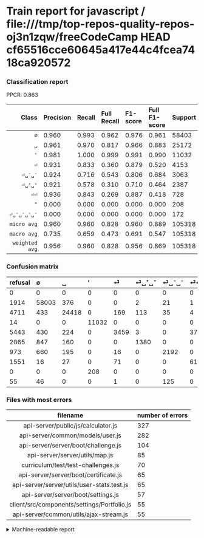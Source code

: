 # Train report for javascript / file:///tmp/top-repos-quality-repos-oj3n1zqw/freeCodeCamp HEAD cf65516cce60645a417e44c4fcea7418ca920572

### Classification report

PPCR: 0.863

| Class | Precision | Recall | Full Recall | F1-score | Full F1-score | Support | Full Support | PPCR |
|------:|:----------|:-------|:------------|:---------|:---------|:--------|:-------------|:-----|
| `∅` | 0.960| 0.993| 0.962| 0.976| 0.961| 58403| 60317| 0.968 |
| `␣` | 0.961| 0.970| 0.817| 0.966| 0.883| 25172| 29883| 0.842 |
| `'` | 0.981| 1.000| 0.999| 0.991| 0.990| 11032| 11046| 0.999 |
| `⏎` | 0.931| 0.833| 0.360| 0.879| 0.520| 4153| 9596| 0.433 |
| `⏎␣⁻␣⁻` | 0.924| 0.716| 0.543| 0.806| 0.684| 3063| 4036| 0.759 |
| `⏎␣⁺␣⁺` | 0.921| 0.578| 0.310| 0.710| 0.464| 2387| 4452| 0.536 |
| `⏎⏎` | 0.936| 0.843| 0.269| 0.887| 0.418| 728| 2279| 0.319 |
| `"` | 0.000| 0.000| 0.000| 0.000| 0.000| 208| 208| 1.000 |
| `⏎␣⁻␣⁻␣⁻␣⁻` | 0.000| 0.000| 0.000| 0.000| 0.000| 172| 227| 0.758 |
| `micro avg` | 0.960| 0.960| 0.828| 0.960| 0.889| 105318| 122044| 0.863 |
| `macro avg` | 0.735| 0.659| 0.473| 0.691| 0.547| 105318| 122044| 0.863 |
| `weighted avg` | 0.956| 0.960| 0.828| 0.956| 0.869| 105318| 122044| 0.863 |

### Confusion matrix

|refusal|  ∅| ␣| '| ⏎| ⏎␣⁺␣⁺| ⏎␣⁻␣⁻| ⏎⏎| "| ⏎␣⁻␣⁻␣⁻␣⁻| 
|:---|:---|:---|:---|:---|:---|:---|:---|:---|:---|
|0 |0 |0 |0 |0 |0 |0 |0 |0 |0 |
|1914 |58003 |376 |0 |0 |2 |21 |1 |0 |0 |
|4711 |433 |24418 |0 |169 |113 |35 |4 |0 |0 |
|14 |0 |0 |11032 |0 |0 |0 |0 |0 |0 |
|5443 |430 |224 |0 |3459 |3 |0 |37 |0 |0 |
|2065 |847 |160 |0 |0 |1380 |0 |0 |0 |0 |
|973 |660 |195 |0 |16 |0 |2192 |0 |0 |0 |
|1551 |16 |27 |0 |71 |0 |0 |614 |0 |0 |
|0 |0 |0 |208 |0 |0 |0 |0 |0 |0 |
|55 |46 |0 |0 |1 |0 |125 |0 |0 |0 |

### Files with most errors

| filename | number of errors|
|:----:|:-----|
| api-server/public/js/calculator.js | 327 |
| api-server/common/models/user.js | 282 |
| api-server/server/boot/challenge.js | 104 |
| api-server/server/utils/map.js | 85 |
| curriculum/test/test-challenges.js | 70 |
| api-server/server/boot/certificate.js | 65 |
| api-server/server/utils/user-stats.test.js | 65 |
| api-server/server/boot/settings.js | 57 |
| client/src/components/settings/Portfolio.js | 55 |
| api-server/common/utils/ajax-stream.js | 55 |

<details>
    <summary>Machine-readable report</summary>
```json
{
  "cl_report": {"\"": {"f1-score": 0.0, "precision": 0.0, "recall": 0.0, "support": 208}, "\u0027": {"f1-score": 0.99066091954023, "precision": 0.9814946619217082, "recall": 1.0, "support": 11032}, "macro avg": {"f1-score": 0.690648019505774, "precision": 0.7349289368546545, "recall": 0.6592517119462183, "support": 105318}, "micro avg": {"f1-score": 0.959930876013597, "precision": 0.959930876013597, "recall": 0.959930876013597, "support": 105318}, "weighted avg": {"f1-score": 0.9562577148242907, "precision": 0.9557240390264581, "recall": 0.959930876013597, "support": 105318}, "\u2205": {"f1-score": 0.9761692387956714, "precision": 0.9597584181351866, "recall": 0.9931510367618102, "support": 58403}, "\u23ce": {"f1-score": 0.8791460160121999, "precision": 0.9308396124865447, "recall": 0.8328918853840597, "support": 4153}, "\u23ce\u23ce": {"f1-score": 0.8872832369942195, "precision": 0.9359756097560976, "recall": 0.8434065934065934, "support": 728}, "\u23ce\u2423\u207a\u2423\u207a": {"f1-score": 0.7104247104247104, "precision": 0.9212283044058746, "recall": 0.5781315458734814, "support": 2387}, "\u23ce\u2423\u207b\u2423\u207b": {"f1-score": 0.8064753495217071, "precision": 0.9237252423093131, "recall": 0.7156382631407118, "support": 3063}, "\u23ce\u2423\u207b\u2423\u207b\u2423\u207b\u2423\u207b": {"f1-score": 0.0, "precision": 0.0, "recall": 0.0, "support": 172}, "\u2423": {"f1-score": 0.9656727042632287, "precision": 0.9613385826771653, "recall": 0.9700460829493087, "support": 25172}},
  "cl_report_full": {"\"": {"f1-score": 0.0, "precision": 0.0, "recall": 0.0, "support": 208}, "\u0027": {"f1-score": 0.9900385892488557, "precision": 0.9814946619217082, "recall": 0.9987325728770595, "support": 11046}, "macro avg": {"f1-score": 0.5466778343422406, "precision": 0.7349289368546545, "recall": 0.47338364877860745, "support": 122044}, "micro avg": {"f1-score": 0.889313077823031, "precision": 0.959930876013597, "recall": 0.8283733735374127, "support": 122044}, "weighted avg": {"f1-score": 0.86892175595515, "precision": 0.9533767185082375, "recall": 0.8283733735374127, "support": 122044}, "\u2205": {"f1-score": 0.9606963031668213, "precision": 0.9597584181351866, "recall": 0.9616360230117545, "support": 60317}, "\u23ce": {"f1-score": 0.5196814903846154, "precision": 0.9308396124865447, "recall": 0.36046269278866194, "support": 9596}, "\u23ce\u23ce": {"f1-score": 0.4183986371379897, "precision": 0.9359756097560976, "recall": 0.26941641070645017, "support": 2279}, "\u23ce\u2423\u207a\u2423\u207a": {"f1-score": 0.4638655462184874, "precision": 0.9212283044058746, "recall": 0.30997304582210244, "support": 4452}, "\u23ce\u2423\u207b\u2423\u207b": {"f1-score": 0.6840380714620066, "precision": 0.9237252423093131, "recall": 0.5431119920713577, "support": 4036}, "\u23ce\u2423\u207b\u2423\u207b\u2423\u207b\u2423\u207b": {"f1-score": 0.0, "precision": 0.0, "recall": 0.0, "support": 227}, "\u2423": {"f1-score": 0.8833818714613895, "precision": 0.9613385826771653, "recall": 0.8171201017300807, "support": 29883}},
  "ppcr": 0.862951066828357
}
```
</details>
